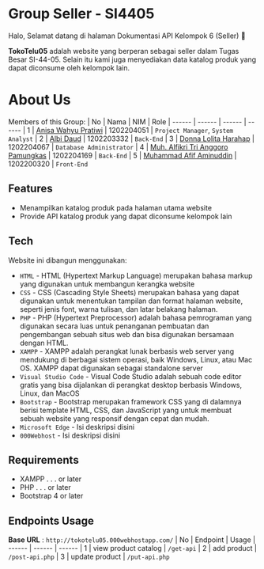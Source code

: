 # Group Seller - SI4405
Halo, Selamat datang di halaman Dokumentasi API Kelompok 6 (Seller) 👋

**TokoTelu05** adalah website yang berperan sebagai seller dalam Tugas Besar SI-44-05. Selain itu kami juga menyediakan data katalog produk yang dapat diconsume oleh kelompok lain.


# About Us
Members of this Group:
| No | Nama | NIM | Role
| ------ | ------ | ------ | ------
| 1 | [Anisa Wahyu Pratiwi](https://www.instagram.com/anisawpr_/) | 1202204051 | ``Project Manager``, ``System Analyst``
| 2 | [Albi Daud](https://www.instagram.com/the.dwd/) | 1202203332 | ``Back-End``
| 3 | [Donna Lolita Harahap](https://www.instagram.com/donalolitaaaa/) | 1202204067 | ``Database Administrator``
| 4 | [Muh. Alfikri Tri Anggoro Pamungkas](https://www.instagram.com/mhmmd_alfikri05/) | 1202204169 | ``Back-End``
| 5 | [Muhammad Afif Aminuddin](https://www.instagram.com/afifld/) | 1202200320 | ``Front-End``

## Features

- Menampilkan katalog produk pada halaman utama website
- Provide API katalog produk yang dapat diconsume kelompok lain

## Tech

Website ini dibangun menggunakan:


- `HTML` - HTML (Hypertext Markup Language) merupakan bahasa markup yang digunakan untuk membangun kerangka website
- `CSS` - CSS (Cascading Style Sheets) merupakan bahasa yang dapat digunakan untuk menentukan tampilan dan format halaman website, seperti jenis font, warna tulisan, dan latar belakang halaman.
- `PHP` - PHP (Hypertext Preprocessor) adalah bahasa pemrograman yang digunakan secara luas untuk penanganan pembuatan dan pengembangan sebuah situs web dan bisa digunakan bersamaan dengan HTML.
- `XAMPP` - XAMPP adalah perangkat lunak berbasis web server yang mendukung di berbagai sistem operasi, baik Windows, Linux, atau Mac OS. XAMPP dapat digunakan sebagai standalone server
- `Visual Studio Code` - Visual Code Studio adalah sebuah code editor gratis yang bisa dijalankan di perangkat desktop berbasis Windows, Linux, dan MacOS
- `Bootstrap` - Bootstrap merupakan framework CSS yang di dalamnya berisi template HTML, CSS, dan JavaScript yang untuk membuat sebuah website yang responsif dengan cepat dan mudah.
- `Microsoft Edge` - Isi deskripsi disini
- `000Webhost` - Isi deskripsi disini


## Requirements
- XAMPP . . . or later 
- PHP . . . or later
- Bootstrap 4 or later


## Endpoints Usage
**Base URL** :  `http://tokotelu05.000webhostapp.com/`
| No | Endpoint | Usage
| ------ | ------ | ------
| 1 | view product catalog | `/get-api` 
| 2 | add product | `/post-api.php`
| 3 | update product | `/put-api.php`
